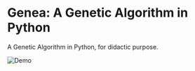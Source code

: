 # Genea: A Genetic Algorithm in Python

A Genetic Algorithm in Python, for didactic purpose.

![Demo](blob/main/demo.gif?raw=true)

